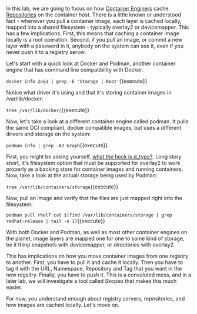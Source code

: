 In this lab, we are going to focus on how [Container Enginers](https://developers.redhat.com/blog/2018/02/22/container-terminology-practical-introduction/#h.6yt1ex5wfo3l) cache [Repositories](https://developers.redhat.com/blog/2018/02/22/container-terminology-practical-introduction/#h.20722ydfjdj8) on the container host. There is a little known or understood fact - whenever you pull a container image, each layer is cached locally, mapped into a shared filesystem - typically overlay2 or devicemapper. This has a few implications. First, this means that caching a container image locally is a root operation. Second, if you pull an image, or commit a new layer with a password in it, anybody on the system can see it, even if you never push it to a registry server.

Let's start with a quick look at Docker and Podman, another container engine that has command line compatibility with Docker. 

``docker info 2>&1 | grep -E 'Storage | Root'``{{execute}}

Notice what driver it's using and that it's storing container images in /var/lib/docker:

``tree /var/lib/docker/``{{execute}}

Now, let's take a look at a different container engine called podman. It pulls the same OCI compliant, docker compatible images, but uses a different drivers and storage on the system:

``podman info | grep -A3 Graph``{{execute}}

First, you might be asking yourself, [what the heck is d_type?](https://linuxer.pro/2017/03/what-is-d_type-and-why-docker-overlayfs-need-it/). Long story short, it's filesystem option that must be supported for overlay2 to work properly as a backing store for container images and running containers. Now, take a look at the actuall storage being used by Podman:

``tree /var/lib/containers/storage``{{execute}}

Now, pull an image and verify that the files are just mapped right into the filesystem:

``podman pull rhel7
cat $(find /var/lib/containers/storage | grep redhat-release | tail -n 1)``{{execute}}

With both Docker and Podman, as well as most other container engines on the planet, image layers are mapped one for one to some kind of storage, be it thinp snapshots with devicemapper, or directories with overlay2. 

This has implications on how you move container images from one registry to another. First, you have to pull it and cache it locally. Then you have to tag it with the URL, Namespace, Repository and Tag that you want in the new regsitry. Finally, you have to push it. This is a convoluted mess, and in a later lab, we will investigate a tool called Skopeo that makes this much easier.

For now, you understand enough about registry servers, repositories, and how images are cached locally. Let's move on.

